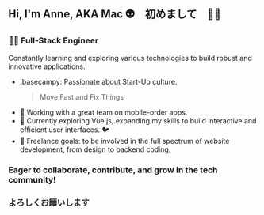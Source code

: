 ## Hi, I'm Anne, AKA Mac :alien:　初めまして　🙇‍♀️
### 👩‍💻 Full-Stack Engineer

Constantly learning and exploring various technologies to build robust and innovative applications. 

- :basecampy: Passionate about Start-Up culture.
    > Move Fast and Fix Things
- 🔭 Working with a great team on mobile-order apps.
- 🌱 Currently exploring Vue js, expanding my skills to build interactive and efficient user interfaces. 🐦
- :mushroom: Freelance goals: to be involved in the full spectrum of website development, from design to backend coding.

### Eager to collaborate, contribute, and grow in the tech community! 
### よろしくお願いします

<!--
**garvmac/garvmac** is a ✨ _special_ ✨ repository because its `README.md` (this file) appears on your GitHub profile.

Here are some ideas to get you started:

- 🔭 I’m currently working on ...
- 🌱 I’m currently learning ...
- 👯 I’m looking to collaborate on ...
- 🤔 I’m looking for help with ...
- 💬 Ask me about ...
- 📫 How to reach me: ...
- 😄 Pronouns: ...
- ⚡ Fun fact: ...
-->
